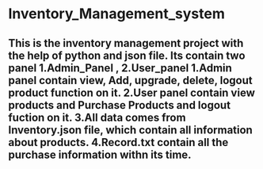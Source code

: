 # Inventory_Management_system
This is the inventory management project with the help of python and json file.
Its contain two panel 1.Admin_Panel , 2.User_panel
1.Admin panel contain view, Add, upgrade, delete, logout product function on it.
2.User panel contain view products and Purchase Products and logout fuction on it.
3.All data comes from Inventory.json file, which contain all information about products.
4.Record.txt contain all the purchase information withn its time.
------------
